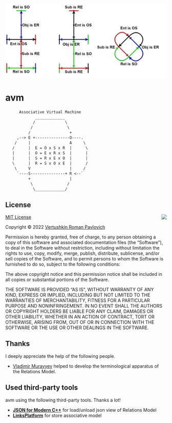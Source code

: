 <p align="center"><img src="EOSR.jpg"></p>

# avm

```
      Associative Virtual Machine
             _____________
            /             \
           /               \
          /                 +
     ,--> E +---------------O----.
    /     |                 A     \
   /      |  E = O x S x R  |      \
   |      |  O = E x R x S  |      |
   |      |  S = R x E x O  |      |
   \      |  R = S x O x E  |      /
    \     V                 |     /
     `----S---------------+ R <--`
          +                 |
           \               /
            \_____________/

```

## License

<img align="right" src="https://opensource.org/trademarks/opensource/OSI-Approved-License-100x137.png">

[MIT License](https://opensource.org/licenses/MIT)

Copyright &copy; 2022 [Vertushkin Roman Pavlovich](https://vk.com/earthbirthbook)

Permission is hereby granted, free of charge, to any person obtaining a copy of this software and associated documentation files (the “Software”), to deal in the Software without restriction, including without limitation the rights to use, copy, modify, merge, publish, distribute, sublicense, and/or sell copies of the Software, and to permit persons to whom the Software is furnished to do so, subject to the following conditions:

The above copyright notice and this permission notice shall be included in all copies or substantial portions of the Software.

THE SOFTWARE IS PROVIDED “AS IS”, WITHOUT WARRANTY OF ANY KIND, EXPRESS OR IMPLIED, INCLUDING BUT NOT LIMITED TO THE WARRANTIES OF MERCHANTABILITY, FITNESS FOR A PARTICULAR PURPOSE AND NONINFRINGEMENT. IN NO EVENT SHALL THE AUTHORS OR COPYRIGHT HOLDERS BE LIABLE FOR ANY CLAIM, DAMAGES OR OTHER LIABILITY, WHETHER IN AN ACTION OF CONTRACT, TORT OR OTHERWISE, ARISING FROM, OUT OF OR IN CONNECTION WITH THE SOFTWARE OR THE USE OR OTHER DEALINGS IN THE SOFTWARE.

## Thanks

I deeply appreciate the help of the following people.

- [Vladimir Muravyev](https://github.com/vmuravyev) helped to develop the terminological apparatus of the Relations Model.

## Used third-party tools

avm using the following third-party tools. Thanks a lot!

- [**JSON for Modern C++**](https://github.com/nlohmann/json) for load/unload json view of Relations Model
- [**LinksPlatform**](https://github.com/linksplatform) for store associative model
